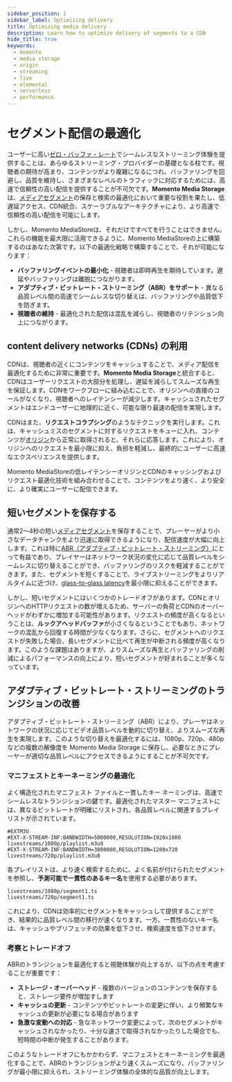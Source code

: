 ```yaml
---
sidebar_position: 1
sidebar_label: Optimizing delivery
title: Optimizing media delivery
description: Learn how to optimize delivery of segments to a CDN
hide_title: true
keywords:
  - momento
  - media storage
  - origin
  - streaming
  - live
  - elemental
  - serverless
  - performance
---
```


# セグメント配信の最適化

ユーザーに高い[ゼロ・バッファ・レート](/media-storage/core-concepts/zero-buffer-rate)でシームレスなストリーミング体験を提供することは、あらゆるストリーミング・プロバイダーの基礎となる柱です。視聴者の期待が高まり、コンテンツがより複雑になるにつれ、バッファリングを回避し、品質を維持し、さまざまなレベルのトラフィックに対応するためには、高速で信頼性の高い配信を提供することが不可欠です。**Momento Media Storage**は、[メディアセグメント](/media-storage/core-concepts/segments)の保存と検索の最適化において重要な役割を果たし、低遅延アクセス、CDN統合、スケーラブルなアーキテクチャにより、より高速で信頼性の高い配信を可能にします。

しかし、Momento MediaStoreは、それだけですべてを行うことはできません。これらの機能を最大限に活用できるように、Momento MediaStoreの上に構築するのはあなた次第です。以下の最適化戦略で構築することで、それが可能になります：

* **バッファリングイベントの最小化** - 視聴者は即時再生を期待しています。遅延やバッファリングは離脱につながります。
* **アダプティブ・ビットレート・ストリーミング（ABR）をサポート** - 異なる品質レベル間の高速でシームレスな切り替えは、バッファリングや品質低下を防ぎます。
* **視聴者の維持** - 最適化された配信は混乱を減らし、視聴者のリテンション向上につながります。

## content delivery networks (CDNs) の利用

CDNは、視聴者の近くにコンテンツをキャッシュすることで、メディア配信を最適化するために非常に重要です。**Momento Media Storage**と統合すると、CDNはユーザーリクエストの大部分を処理し、遅延を減らしてスムーズな再生を保証します。CDNをワークフローに組み込むことで、オリジンへの直接のコールがなくなり、視聴者へのレイテンシーが減少します。キャッシュされたセグメントはエンドユーザーに地理的に近く、可能な限り最速の配信を実現します。

CDNはまた、**リクエストコラプシング**のようなテクニックを実行します。これは、キャッシュミスのセグメントに対するリクエストをキューに入れ、コンテンツが[オリジン](/media-storage/core-concepts/origin)から正常に取得されると、それらに応答します。これにより、オリジンへのリクエストを最小限に抑え、負担を軽減し、最終的にユーザーに高速なエクスペリエンスを提供します。

Momento MediaStoreの低レイテンシーオリジンとCDNのキャッシングおよびリクエスト最適化技術を組み合わせることで、コンテンツをより速く、より安全に、より確実にユーザーに配信できます。

## 短いセグメントを保存する

通常2～4秒の短い[メディアセグメント](/media-storage/core-concepts/segments)を保存することで、プレーヤーがより小さなデータチャンクをより迅速に取得できるようになり、配信速度が大幅に向上します。これは特に[ABR（アダプティブ・ビットレート・ストリーミング）](/media-storage/performance/adaptive-bitrates/how-it-works)にとって有益であり、プレイヤーはネットワーク状況の変化に応じて品質レベルをシームレスに切り替えることができ、バッファリングのリスクを軽減することができます。また、セグメントを短くすることで、ライブストリーミングをよりリアルタイムに近づけ、[glass-to-glass latency](/media-storage/streaming/live-streaming/glass-to-glass-latency)を最小限に抑えることができます。

しかし、短いセグメントにはいくつかのトレードオフがあります。CDNとオリジンへのHTTPリクエストの数が増えるため、サーバーの負荷とCDNのオーバーヘッドがわずかに増加する可能性があります。リクエストの頻度が高くなるということは、**ルックアヘッドバッファ**が小さくなるということでもあり、ネットワークの混乱から回復する時間が少なくなります。さらに、セグメントへのリクエストが失敗した場合、長いセグメントに比べて再生が中断される頻度が高くなります。このような課題はありますが、よりスムーズな再生とバッファリングの削減によるパフォーマンスの向上により、短いセグメントが好まれることが多くなっています。

## アダプティブ・ビットレート・ストリーミングのトランジションの改善

アダプティブ・ビットレート・ストリーミング（ABR）により、プレーヤはネットワークの状況に応じてビデオ品質レベルを動的に切り替え、よりスムーズな再生を実現します。このような切り替えを最適化するには、1080p、720p、480p などの複数の解像度を Momento Media Storage に保存し、必要なときにプレーヤーが適切な品質レベルにアクセスできるようにすることが不可欠です。

### マニフェストとキーネーミングの最適化

よく構造化されたマニフェスト ファイルと一貫したキー ネーミングは、高速でシームレスなトランジションの鍵です。最適化されたマスター マニフェストには、異なるビットレートが明確にリストされ、各品質レベルに関連するプレイリストが示されています。

```plaintext
#EXTM3U
#EXT-X-STREAM-INF:BANDWIDTH=5000000,RESOLUTION=1920x1080
livestreams/1080p/playlist.m3u8
#EXT-X-STREAM-INF:BANDWIDTH=3000000,RESOLUTION=1280x720
livestreams/720p/playlist.m3u8
```

各プレイリストは、より速く検索するために、よく名前が付けられたセグメントを参照し、**予測可能で一貫性のあるキー名**を使用する必要があります。

```plaintext
livestreams/1080p/segment1.ts
livestreams/720p/segment1.ts
```

これにより、CDNは効率的にセグメントをキャッシュして提供することができ、結果的に品質レベル間の移行が速くなります。一方、一貫性のないキー名は、キャッシュやプリフェッチの効果を低下させ、検索速度を低下させます。

### 考察とトレードオフ

ABRのトランジションを最適化すると視聴体験が向上するが、以下の点を考慮することが重要です：

* **ストレージ・オーバーヘッド** - 複数のバージョンのコンテンツを保存すると、ストレージ要件が増加すします
* **キャッシュの更新** - コンテンツやビットレートの変更に伴い、より頻繁なキャッシュの更新が必要になる場合があります
* **急激な変動への対応** - 急なネットワーク変更によって、次のセグメントがキャッシュされなかったり、十分な速さで取得されなかったりした場合でも、短時間の中断が発生することがあります。

このようなトレードオフにもかかわらず、マニフェストとキーネーミングを最適化することで、ABRのトランジションがより速くスムーズになり、バッファリングが最小限に抑えられ、ストリーミング体験の全体的な品質が向上します。
